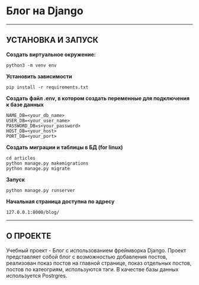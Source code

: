 # Блог на Django
---

## УСТАНОВКА И ЗАПУСК

**Создать виртуальное окружение:**
```
python3 -m venv env
```

**Установить зависимости**
```
pip install -r requirements.txt
```

**Создать файл .env, в котором создать переменные для подключения к базе данных**
```
NAME_DB=<your_db_name>
USER_DB=<your_user_name>
PASSWORD_DB=s<your_password>
HOST_DB=<your_host>
PORT_DB=<your_port>
```

**Создать миграции и таблицы в БД (for linux)**
```
cd articles
python manage.py makemigrations
python manage.py migrate
```

**Запуск**
```
python manage.py runserver
```

**Начальная страница доступна по адресу**
```
127.0.0.1:8000/blog/
```

---

## О ПРОЕКТЕ

Учебный проект - Блог с использованием фреймворка Django.
Проект представляет собой блог с возможностью добавления постов, реализован
показ постов на главной странице, показ отдельных постов, постов по катеогриям, используются тэги.
В качестве базы данных используется Postrgres.


